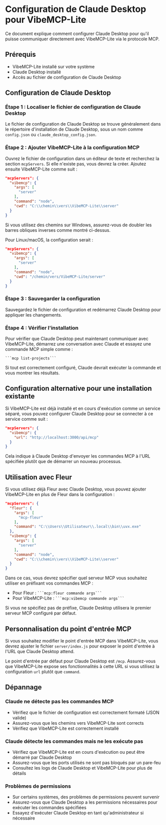 # Configuration de Claude Desktop pour VibeMCP-Lite

Ce document explique comment configurer Claude Desktop pour qu'il puisse communiquer directement avec VibeMCP-Lite via le protocole MCP.

## Prérequis

- VibeMCP-Lite installé sur votre système
- Claude Desktop installé
- Accès au fichier de configuration de Claude Desktop

## Configuration de Claude Desktop

### Étape 1 : Localiser le fichier de configuration de Claude Desktop

Le fichier de configuration de Claude Desktop se trouve généralement dans le répertoire d'installation de Claude Desktop, sous un nom comme `config.json` ou `claude_desktop_config.json`.

### Étape 2 : Ajouter VibeMCP-Lite à la configuration MCP

Ouvrez le fichier de configuration dans un éditeur de texte et recherchez la section `mcpServers`. Si elle n'existe pas, vous devrez la créer. Ajoutez ensuite VibeMCP-Lite comme suit :

```json
"mcpServers": {
  "vibemcp": {
    "args": [
      "server"
    ],
    "command": "node",
    "cwd": "C:\\chemin\\vers\\VibeMCP-Lite\\server"
  }
}
```

Si vous utilisez des chemins sur Windows, assurez-vous de doubler les barres obliques inverses comme montré ci-dessus.

Pour Linux/macOS, la configuration serait :

```json
"mcpServers": {
  "vibemcp": {
    "args": [
      "server"
    ],
    "command": "node",
    "cwd": "/chemin/vers/VibeMCP-Lite/server"
  }
}
```

### Étape 3 : Sauvegarder la configuration

Sauvegardez le fichier de configuration et redémarrez Claude Desktop pour appliquer les changements.

### Étape 4 : Vérifier l'installation

Pour vérifier que Claude Desktop peut maintenant communiquer avec VibeMCP-Lite, démarrez une conversation avec Claude et essayez une commande MCP simple comme :

```
```mcp list-projects```
```

Si tout est correctement configuré, Claude devrait exécuter la commande et vous montrer les résultats.

## Configuration alternative pour une installation existante

Si VibeMCP-Lite est déjà installé et en cours d'exécution comme un service séparé, vous pouvez configurer Claude Desktop pour se connecter à ce service comme suit :

```json
"mcpServers": {
  "vibemcp": {
    "url": "http://localhost:3000/api/mcp"
  }
}
```

Cela indique à Claude Desktop d'envoyer les commandes MCP à l'URL spécifiée plutôt que de démarrer un nouveau processus.

## Utilisation avec Fleur

Si vous utilisez déjà Fleur avec Claude Desktop, vous pouvez ajouter VibeMCP-Lite en plus de Fleur dans la configuration :

```json
"mcpServers": {
  "fleur": {
    "args": [
      "mcp-fleur"
    ],
    "command": "C:\\Users\\Utilisateur\\.local\\bin\\uvx.exe"
  },
  "vibemcp": {
    "args": [
      "server"
    ],
    "command": "node",
    "cwd": "C:\\chemin\\vers\\VibeMCP-Lite\\server"
  }
}
```

Dans ce cas, vous devrez spécifier quel serveur MCP vous souhaitez utiliser en préfixant vos commandes MCP :

- Pour Fleur : `` ```mcp:fleur commande args``` ``
- Pour VibeMCP-Lite : `` ```mcp:vibemcp commande args``` ``

Si vous ne spécifiez pas de préfixe, Claude Desktop utilisera le premier serveur MCP configuré par défaut.

## Personnalisation du point d'entrée MCP

Si vous souhaitez modifier le point d'entrée MCP dans VibeMCP-Lite, vous devrez ajuster le fichier `server/index.js` pour exposer le point d'entrée à l'URL que Claude Desktop attend.

Le point d'entrée par défaut pour Claude Desktop est `/mcp`. Assurez-vous que VibeMCP-Lite expose ses fonctionnalités à cette URL si vous utilisez la configuration `url` plutôt que `command`.

## Dépannage

### Claude ne détecte pas les commandes MCP

- Vérifiez que le fichier de configuration est correctement formaté (JSON valide)
- Assurez-vous que les chemins vers VibeMCP-Lite sont corrects
- Vérifiez que VibeMCP-Lite est correctement installé

### Claude détecte les commandes mais ne les exécute pas

- Vérifiez que VibeMCP-Lite est en cours d'exécution ou peut être démarré par Claude Desktop
- Assurez-vous que les ports utilisés ne sont pas bloqués par un pare-feu
- Consultez les logs de Claude Desktop et VibeMCP-Lite pour plus de détails

### Problèmes de permissions

- Sur certains systèmes, des problèmes de permissions peuvent survenir
- Assurez-vous que Claude Desktop a les permissions nécessaires pour exécuter les commandes spécifiées
- Essayez d'exécuter Claude Desktop en tant qu'administrateur si nécessaire
